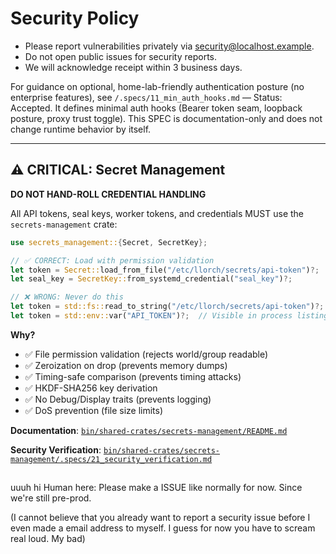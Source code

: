 # Security Policy

- Please report vulnerabilities privately via security@localhost.example.
- Do not open public issues for security reports.
- We will acknowledge receipt within 3 business days.

For guidance on optional, home-lab-friendly authentication posture (no enterprise features), see `/.specs/11_min_auth_hooks.md` — Status: Accepted. It defines minimal auth hooks (Bearer token seam, loopback posture, proxy trust toggle). This SPEC is documentation-only and does not change runtime behavior by itself.

---

## ⚠️ CRITICAL: Secret Management

**DO NOT HAND-ROLL CREDENTIAL HANDLING**

All API tokens, seal keys, worker tokens, and credentials MUST use the `secrets-management` crate:

```rust
use secrets_management::{Secret, SecretKey};

// ✅ CORRECT: Load with permission validation
let token = Secret::load_from_file("/etc/llorch/secrets/api-token")?;
let seal_key = SecretKey::from_systemd_credential("seal_key")?;

// ❌ WRONG: Never do this
let token = std::fs::read_to_string("/etc/llorch/secrets/api-token")?;
let token = std::env::var("API_TOKEN")?;  // Visible in process listing!
```

**Why?**
- ✅ File permission validation (rejects world/group readable)
- ✅ Zeroization on drop (prevents memory dumps)
- ✅ Timing-safe comparison (prevents timing attacks)
- ✅ HKDF-SHA256 key derivation
- ✅ No Debug/Display traits (prevents logging)
- ✅ DoS prevention (file size limits)

**Documentation**: [`bin/shared-crates/secrets-management/README.md`](bin/shared-crates/secrets-management/README.md)

**Security Verification**: [`bin/shared-crates/secrets-management/.specs/21_security_verification.md`](bin/shared-crates/secrets-management/.specs/21_security_verification.md)

##

uuuh hi Human here: Please make a ISSUE like normally for now. Since we're still pre-prod.

(I cannot believe that you already want to report a security issue before I even made a email address to myself. I guess for now you have to scream real loud. My bad)